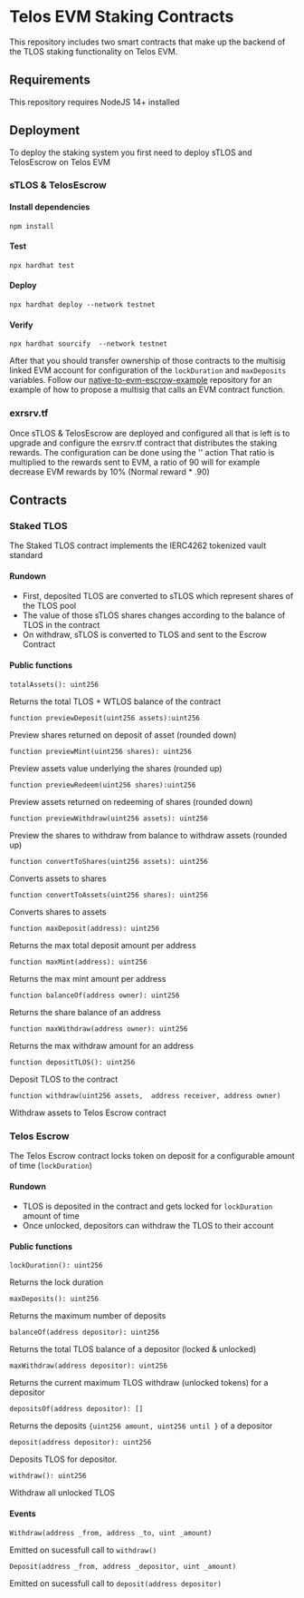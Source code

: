 # Telos EVM Staking Contracts

This repository includes two smart contracts that make up the backend of the TLOS staking functionality on Telos EVM.

## Requirements

This repository requires NodeJS 14+ installed

## Deployment

To deploy the staking system you first need to deploy sTLOS and TelosEscrow on Telos EVM

### sTLOS & TelosEscrow

#### Install dependencies

`npm install`

#### Test

`npx hardhat test`

#### Deploy
`npx hardhat deploy --network testnet`

#### Verify
`npx hardhat sourcify  --network testnet`

After that you should transfer ownership of those contracts to the multisig linked EVM account for configuration of the `lockDuration` and `maxDeposits` variables.
Follow our [native-to-evm-escrow-example](https://github.com/telosnetwork/native-to-evm-escrow-example) repository for an example of how to propose a multisig that calls an EVM contract function.

### exrsrv.tf

Once sTLOS & TelosEscrow are deployed and configured all that is left is to upgrade and configure the exrsrv.tf contract that distributes the staking rewards.
The configuration can be done using the '' action
That ratio is multiplied to the rewards sent to EVM, a ratio of 90 will for example decrease EVM rewards by 10% (Normal reward * .90)

## Contracts

### Staked TLOS

The Staked TLOS contract implements the IERC4262 tokenized vault standard

#### Rundown

- First, deposited TLOS are converted to sTLOS which represent shares of the TLOS pool
- The value of those sTLOS shares changes according to the balance of TLOS in the contract
- On withdraw, sTLOS is converted to TLOS and sent to the Escrow Contract

#### Public functions

`totalAssets(): uint256  `

Returns the total TLOS + WTLOS balance of the contract

`function previewDeposit(uint256 assets):uint256`

Preview shares returned on deposit of asset (rounded down)

`function previewMint(uint256 shares): uint256`

Preview assets value underlying the shares (rounded up)

`function previewRedeem(uint256 shares):uint256`

Preview assets returned on redeeming of shares (rounded down)

`function previewWithdraw(uint256 assets): uint256`

Preview the shares to withdraw from balance to withdraw assets (rounded up)

`function convertToShares(uint256 assets): uint256`

Converts assets to shares

`function convertToAssets(uint256 shares): uint256`

Converts shares to assets

`function maxDeposit(address): uint256`

Returns the max total deposit amount per address

`function maxMint(address): uint256` 

Returns the max mint amount per address

`function balanceOf(address owner): uint256`

Returns the share balance of an address

`function maxWithdraw(address owner): uint256`

Returns the max withdraw amount for an address

`function depositTLOS(): uint256`

Deposit TLOS to the contract

`function withdraw(uint256 assets,  address receiver, address owner)`

Withdraw assets to Telos Escrow contract

### Telos Escrow

The Telos Escrow contract locks token on deposit for a configurable amount of time (`lockDuration`)

#### Rundown

- TLOS is deposited in the contract and gets locked for  `lockDuration` amount of time
- Once unlocked, depositors can withdraw the TLOS to their account

#### Public functions

`lockDuration(): uint256 `

Returns the lock duration

`maxDeposits(): uint256 `

Returns the maximum number of deposits

`balanceOf(address depositor): uint256 `

Returns the total TLOS balance of a depositor (locked & unlocked)

`maxWithdraw(address depositor): uint256 `

Returns the current maximum TLOS withdraw (unlocked tokens) for a depositor

`depositsOf(address depositor): []`

Returns the deposits `{uint256 amount, uint256 until }` of a depositor

`deposit(address depositor): uint256 `

Deposits TLOS for depositor.

`withdraw(): uint256 `

Withdraw all unlocked TLOS

#### Events

`Withdraw(address _from, address _to, uint _amount)`

Emitted on sucessfull call to `withdraw()`

`Deposit(address _from, address _depositor, uint _amount)`

Emitted on sucessfull call to `deposit(address depositor)`
